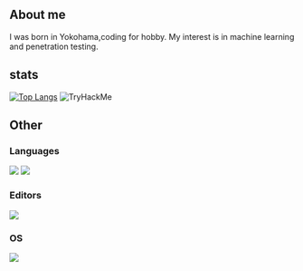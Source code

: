 ## About me
I was born in Yokohama,coding for hobby.
My interest is in machine learning and penetration testing.

## stats
 
[![Top Langs](https://github-readme-stats.vercel.app/api/top-langs/?username=woofyboss1&layout=compact&theme=dracula)](https://github.com/anuraghazra/github-readme-stats)
<img src="https://tryhackme-badges.s3.amazonaws.com/sicko666.png" alt="TryHackMe">

## Other

### Languages
![](https://img.shields.io/badge/Java-007396?labelColor=black&logo=Java)
![](https://img.shields.io/badge/Ruby-CC342D?labelColor=black&logo=Ruby)

### Editors
![](https://img.shields.io/badge/Intelij%20IDEA-000000?labelColor=black&logo=Intelij%20IDEA)

### OS
![](https://img.shields.io/badge/KaliLinux-557C94?labelColor=black&logo=IKali%20Linux)

